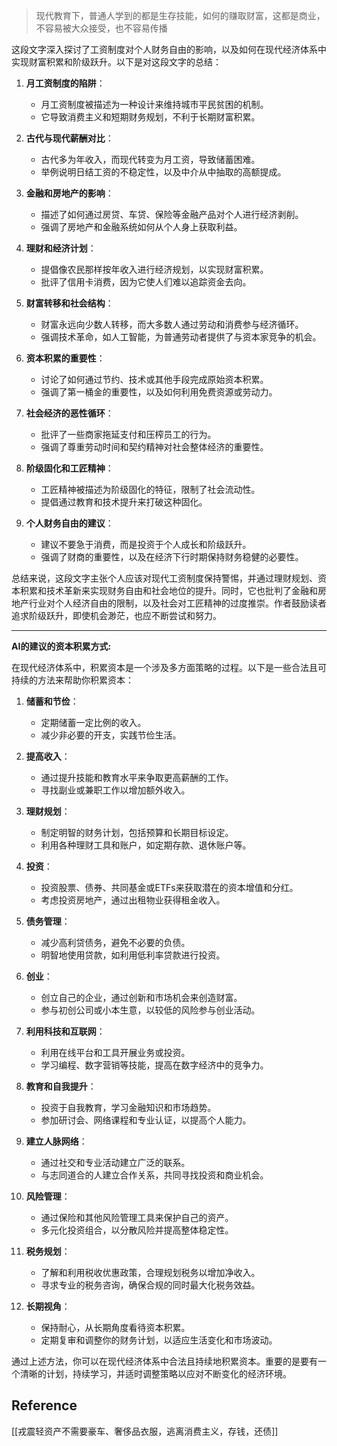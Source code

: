 
>现代教育下，普通人学到的都是生存技能，如何的赚取财富，这都是商业，不容易被大众接受，也不容易传播


这段文字深入探讨了工资制度对个人财务自由的影响，以及如何在现代经济体系中实现财富积累和阶级跃升。以下是对这段文字的总结：

1. **月工资制度的陷阱**：
   - 月工资制度被描述为一种设计来维持城市平民贫困的机制。
   - 它导致消费主义和短期财务规划，不利于长期财富积累。

2. **古代与现代薪酬对比**：
   - 古代多为年收入，而现代转变为月工资，导致储蓄困难。
   - 举例说明日结工资的不稳定性，以及中介从中抽取的高额提成。

3. **金融和房地产的影响**：
   - 描述了如何通过房贷、车贷、保险等金融产品对个人进行经济剥削。
   - 强调了房地产和金融系统如何从个人身上获取利益。

4. **理财和经济计划**：
   - 提倡像农民那样按年收入进行经济规划，以实现财富积累。
   - 批评了信用卡消费，因为它使人们难以追踪资金去向。

5. **财富转移和社会结构**：
   - 财富永远向少数人转移，而大多数人通过劳动和消费参与经济循环。
   - 强调技术革命，如人工智能，为普通劳动者提供了与资本家竞争的机会。

6. **资本积累的重要性**：
   - 讨论了如何通过节约、技术或其他手段完成原始资本积累。
   - 强调了第一桶金的重要性，以及如何利用免费资源或劳动力。

7. **社会经济的恶性循环**：
   - 批评了一些商家拖延支付和压榨员工的行为。
   - 强调了尊重劳动时间和契约精神对社会整体经济的重要性。

8. **阶级固化和工匠精神**：
   - 工匠精神被描述为阶级固化的特征，限制了社会流动性。
   - 提倡通过教育和技术提升来打破这种固化。

9. **个人财务自由的建议**：
   - 建议不要急于消费，而是投资于个人成长和阶级跃升。
   - 强调了财商的重要性，以及在经济下行时期保持财务稳健的必要性。

总结来说，这段文字主张个人应该对现代工资制度保持警惕，并通过理财规划、资本积累和技术革新来实现财务自由和社会地位的提升。同时，它也批判了金融和房地产行业对个人经济自由的限制，以及社会对工匠精神的过度推崇。作者鼓励读者追求阶级跃升，即使机会渺茫，也应不断尝试和努力。

----

**AI的建议的资本积累方式:**

在现代经济体系中，积累资本是一个涉及多方面策略的过程。以下是一些合法且可持续的方法来帮助你积累资本：

1. **储蓄和节俭**：
   - 定期储蓄一定比例的收入。
   - 减少非必要的开支，实践节俭生活。

2. **提高收入**：
   - 通过提升技能和教育水平来争取更高薪酬的工作。
   - 寻找副业或兼职工作以增加额外收入。

3. **理财规划**：
   - 制定明智的财务计划，包括预算和长期目标设定。
   - 利用各种理财工具和账户，如定期存款、退休账户等。

4. **投资**：
   - 投资股票、债券、共同基金或ETFs来获取潜在的资本增值和分红。
   - 考虑投资房地产，通过出租物业获得租金收入。

5. **债务管理**：
   - 减少高利贷债务，避免不必要的负债。
   - 明智地使用贷款，如利用低利率贷款进行投资。

6. **创业**：
   - 创立自己的企业，通过创新和市场机会来创造财富。
   - 参与初创公司或小本生意，以较低的风险参与创业活动。

7. **利用科技和互联网**：
   - 利用在线平台和工具开展业务或投资。
   - 学习编程、数字营销等技能，提高在数字经济中的竞争力。

8. **教育和自我提升**：
   - 投资于自我教育，学习金融知识和市场趋势。
   - 参加研讨会、网络课程和专业认证，以提高个人能力。

9. **建立人脉网络**：
   - 通过社交和专业活动建立广泛的联系。
   - 与志同道合的人建立合作关系，共同寻找投资和商业机会。

10. **风险管理**：
    - 通过保险和其他风险管理工具来保护自己的资产。
    - 多元化投资组合，以分散风险并提高整体稳定性。

11. **税务规划**：
    - 了解和利用税收优惠政策，合理规划税务以增加净收入。
    - 寻求专业的税务咨询，确保合规的同时最大化税务效益。

12. **长期视角**：
    - 保持耐心，从长期角度看待资本积累。
    - 定期复审和调整你的财务计划，以适应生活变化和市场波动。

通过上述方法，你可以在现代经济体系中合法且持续地积累资本。重要的是要有一个清晰的计划，持续学习，并适时调整策略以应对不断变化的经济环境。


## Reference

[[戎震轻资产不需要豪车、奢侈品衣服，逃离消费主义，存钱，还债]]